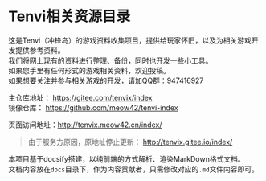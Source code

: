 # Tenvi相关资源目录

这是Tenvi（冲锋岛）的游戏资料收集项目，提供给玩家怀旧，以及为相关游戏开发提供参考资料。  
我们将网上现有的资料进行整理、备份，同时也开发一些小工具。  
如果您手里有任何形式的游戏相关资料，欢迎投稿。  
如果想要关注并参与相关游戏的开发，请加QQ群：947416927  

主仓库地址： https://gitee.com/tenvix/index  
镜像仓库： https://github.com/meow42/tenvi-index  

页面访问地址：http://tenvix.meow42.cn/index/  
> 由于服务方原因，原地址停止更新： http://tenvix.gitee.io/index/  

本项目基于docsify搭建，以纯前端的方式解析、渲染MarkDown格式文档。  
文档内容放在`docs`目录下，作为内容贡献者，只需修改对应的`.md`文件内容即可。  
